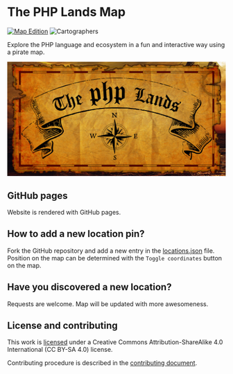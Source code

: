 # The PHP Lands Map

[![Map Edition](https://img.shields.io/github/release/php-earth/php-lands/all.svg?style=plastic)](https://github.com/php-earth/php-lands/releases/latest)
![Cartographers](https://img.shields.io/badge/cartographers-PHP.earth-green.svg)

Explore the PHP language and ecosystem in a fun and interactive way using a
pirate map.

[![PHP Lands](https://raw.githubusercontent.com/php-earth/assets/master/php-lands/intro.jpg)](https://lands.php.earth)

## GitHub pages

Website is rendered with GitHub pages.

## How to add a new location pin?

Fork the GitHub repository and add a new entry in the [locations.json](locations.json)
file. Position on the map can be determined with the `Toggle coordinates` button
on the map.

## Have you discovered a new location?

Requests are welcome. Map will be updated with more awesomeness.

## License and contributing

This work is [licensed](LICENSE) under a Creative Commons Attribution-ShareAlike
4.0 International (CC BY-SA 4.0) license.

Contributing procedure is described in the [contributing document](CONTRIBUTING.md).
